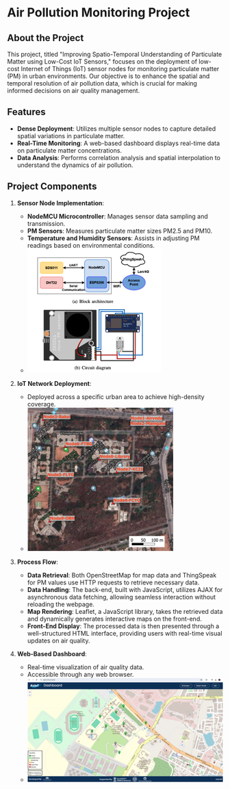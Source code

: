 # Air Pollution Monitoring Project

## About the Project
This project, titled "Improving Spatio-Temporal Understanding of Particulate Matter using Low-Cost IoT Sensors," focuses on the deployment of low-cost Internet of Things (IoT) sensor nodes for monitoring particulate matter (PM) in urban environments. Our objective is to enhance the spatial and temporal resolution of air pollution data, which is crucial for making informed decisions on air quality management.

## Features
- **Dense Deployment**: Utilizes multiple sensor nodes to capture detailed spatial variations in particulate matter.
- **Real-Time Monitoring**: A web-based dashboard displays real-time data on particulate matter concentrations.
- **Data Analysis**: Performs correlation analysis and spatial interpolation to understand the dynamics of air pollution.

## Project Components
1. **Sensor Node Implementation**:
   - **NodeMCU Microcontroller**: Manages sensor data sampling and transmission.
   - **PM Sensors**: Measures particulate matter sizes PM2.5 and PM10.
   - **Temperature and Humidity Sensors**: Assists in adjusting PM readings based on environmental conditions.
   - ![Sensor Node Image](images/sensor_node.png)

2. **IoT Network Deployment**:
   - Deployed across a specific urban area to achieve high-density coverage.
   - ![Deployment Image](images/coverage_map.png)

3. **Process Flow**:
   - **Data Retrieval**: Both OpenStreetMap for map data and ThingSpeak for PM values use HTTP requests to retrieve necessary data.
   - **Data Handling**: The back-end, built with JavaScript, utilizes AJAX for asynchronous data fetching, allowing seamless interaction without reloading the webpage.
   - **Map Rendering**: Leaflet, a JavaScript library, takes the retrieved data and dynamically generates interactive maps on the front-end.
   - **Front-End Display**: The processed data is then presented through a well-structured HTML interface, providing users with real-time visual updates on air quality.

4. **Web-Based Dashboard**:
   - Real-time visualization of air quality data.
   - Accessible through any web browser.
   - ![Dashboard Screenshot](images/dashboard.png)